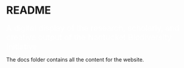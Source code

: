 # README
<span style="color: white; font-size: 1.5em">A digital display of the research, scholarly, and creative output of the Nantucket Biodiversity Initiative</span>

The docs folder contains all the content for the website.
